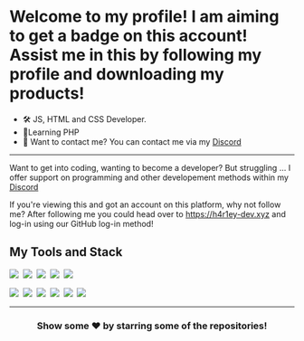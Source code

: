 # Welcome to my profile! I am aiming to get a badge on this account! Assist me in this by following my profile and downloading my products!
- 🛠️ JS, HTML and CSS Developer.
- 🌱Learning PHP
- 📱 Want to contact me? You can contact me via my [Discord](https://discord.gg/tKy4tqyc3y)
---

Want to get into coding, wanting to become a developer? But struggling ... I offer support on programming and other developement methods within my [Discord](https://discord.gg/tKy4tqyc3y)

If you're viewing this and got an account on this platform, why not follow me? After following me you could head over to https://h4r1ey-dev.xyz and log-in using our GitHub log-in method!

## My Tools and Stack

![](https://img.shields.io/badge/JavaScript-F7DF1E?style=for-the-badge&logo=javascript&logoColor=black)&nbsp;
![](https://img.shields.io/badge/Node.js-43853D?style=for-the-badge&logo=node.js&logoColor=white)&nbsp;
![](https://img.shields.io/badge/HTML5-E34F26?style=for-the-badge&logo=html5&logoColor=white)&nbsp;
![](https://img.shields.io/badge/CSS3-1572B6?style=for-the-badge&logo=css3&logoColor=white)&nbsp;
![](https://img.shields.io/badge/Markdown-000000?style=for-the-badge&logo=markdown&logoColor=white)&nbsp;

![](https://img.shields.io/badge/Windows-0078D6?style=for-the-badge&logo=windows&logoColor=white)&nbsp;
![](https://img.shields.io/badge/Discord-7289DA?style=for-the-badge&logo=discord&logoColor=white)&nbsp;
![](https://img.shields.io/badge/PayPal-00457C?style=for-the-badge&logo=paypal&logoColor=white)&nbsp;
![](https://img.shields.io/badge/Spotify-1ED760?&style=for-the-badge&logo=spotify&logoColor=white)&nbsp;
![](https://img.shields.io/badge/GitHub-100000?style=for-the-badge&logo=github&logoColor=white)&nbsp;
![](https://img.shields.io/badge/Steam-000000?style=for-the-badge&logo=steam&logoColor=white)&nbsp;

---
<h3 align=center>Show some ❤️ by starring some of the repositories!</h3>
